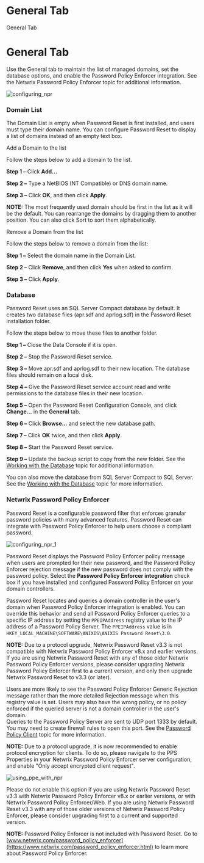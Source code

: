 # General Tab

General Tab

# General Tab

Use the General tab to maintain the list of managed domains, set the database options, and enable
the Password Policy Enforcer integration. See the Netwrix Password Policy Enforcer topic for
additional information.

![configuring_npr](/img/product_docs/passwordpolicyenforcer/passwordreset/administration/configuring_npr.webp)

### Domain List

The Domain List is empty when Password Reset is first installed, and users must type their domain
name. You can configure Password Reset to display a list of domains instead of an empty text box.

Add a Domain to the list

Follow the steps below to add a domain to the list.

**Step 1 –** Click **Add...**

**Step 2 –** Type a NetBIOS (NT Compatible) or DNS domain name.

**Step 3 –** Click **OK**, and then click **Apply**.

**NOTE:** The most frequently used domain should be first in the list as it will be the default. You
can rearrange the domains by dragging them to another position. You can also click Sort to sort them
alphabetically.

Remove a Domain from the list

Follow the steps below to remove a domain from the list:

**Step 1 –** Select the domain name in the Domain List.

**Step 2 –** Click **Remove**, and then click **Yes** when asked to confirm.

**Step 3 –** Click **Apply**.

### Database

Password Reset uses an SQL Server Compact database by default. It creates two database files
(apr.sdf and aprlog.sdf) in the Password Reset installation folder.

Follow the steps below to move these files to another folder.

**Step 1 –** Close the Data Console if it is open.

**Step 2 –** Stop the Password Reset service.

**Step 3 –** Move apr.sdf and aprlog.sdf to their new location. The database files should remain on
a local disk.

**Step 4 –** Give the Password Reset service account read and write permissions to the database
files in their new location.

**Step 5 –** Open the Password Reset Configuration Console, and click **Change...** in the
**General** tab.

**Step 6 –** Click **Browse...** and select the new database path.

**Step 7 –** Click **OK** twice, and then click **Apply**.

**Step 8 –** Start the Password Reset service.

**Step 9 –** Update the backup script to copy from the new folder. See the
[Working with the Database](/docs/passwordreset/3.3/passwordreset/administration/working_with_the_database.md) topic for additional information.

You can also move the database from SQL Server Compact to SQL Server. See the
[Working with the Database](/docs/passwordreset/3.3/passwordreset/administration/working_with_the_database.md) topic for more information.

### Netwrix Password Policy Enforcer

Password Reset is a configurable password filter that enforces granular password policies with many
advanced features. Password Reset can integrate with Password Policy Enforcer to help users choose a
compliant password.

![configuring_npr_1](/img/product_docs/passwordpolicyenforcer/passwordreset/administration/configuring_npr_1.webp)

Password Reset displays the Password Policy Enforcer policy message when users are prompted for
their new password, and the Password Policy Enforcer rejection message if the new password does not
comply with the password policy. Select the **Password Policy Enforcer integration** check box if
you have installed and configured Password Policy Enforcer on your domain controllers.

Password Reset locates and queries a domain controller in the user's domain when Password Policy
Enforcer integration is enabled. You can override this behavior and send all Password Policy
Enforcer queries to a specific IP address by setting the `PPEIPAddress` registry value to the IP
address of a Password Policy Server. The `PPEIPAddress` value is in
`HKEY_LOCAL_MACHINE\SOFTWARE\ANIXIS\ANIXIS Password Reset\3.0`.

**NOTE:** Due to a protocol upgrade, Netwrix Password Reset v3.3 is not compatible with Netwrix
Password Policy Enforcer v8.x and earlier versions. If you are using Netwrix Password Reset with any
of those older Netwrix Password Policy Enforcer versions, please consider upgrading Netwrix Password
Policy Enforcer first to a current version, and only then upgrade Netwrix Password Reset to v3.3 (or
later).

Users are more likely to see the Password Policy Enforcer Generic Rejection message rather than the
more detailed Rejection message when this registry value is set. Users may also have the wrong
policy, or no policy enforced if the queried server is not a domain controller in the user's
domain.  
Queries to the Password Policy Server are sent to UDP port 1333 by default. You may need to create
firewall rules to open this port. See the
[Password Policy Client](/docs/passwordreset/3.3/passwordpolicyenforcer/administration/password_policy_client.md)
topic for more information.

**NOTE:** Due to a protocol upgrade, it is now recommended to enable protocol encryption for
clients. To do so, please navigate to the PPS Properties in your Netwrix Password Policy Enforcer
server configuration, and enable "Only accept encrypted client request".

![using_ppe_with_npr](/img/product_docs/passwordpolicyenforcer/passwordreset/administration/using_ppe_with_npr.webp)

Please do not enable this option if you are using Netwrix Password Reset v3.3 with Netwrix Password
Policy Enforcer v8.x or earlier versions, or with Netwrix Password Policy Enforcer/Web. If you are
using Netwrix Password Reset v3.3 with any of those older versions of Netwrix Password Policy
Enforcer, please consider upgrading first to a current and supported version.

**NOTE:** Password Policy Enforcer is not included with Password Reset. Go to
[www.netwrix.com/password_policy_enforcer](https://www.netwrix.com/password_policy_enforcer.html) to
learn more about Password Policy Enforcer.
